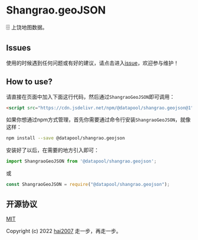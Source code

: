 # Shangrao.geoJSON
🗄️ 上饶地图数据。

## Issues
使用的时候遇到任何问题或有好的建议，请点击进入[issue](https://github.com/hai2007/datapool/issues)，欢迎参与维护！

## How to use?

请直接在页面中加入下面这行代码，然后通过```ShangraoGeoJSON```即可调用：

```html
<script src="https://cdn.jsdelivr.net/npm/@datapool/shangrao.geojson@1"></script>
```

如果你想通过npm方式管理，首先你需要通过命令行安装``````ShangraoGeoJSON``````，就像这样：

```bash
npm install --save @datapool/shangrao.geojson
```

安装好了以后，在需要的地方引入即可：

```js
import ShangraoGeoJSON from '@datapool/shangrao.geojson';
```

或

```js
const ShangraoGeoJSON = require("@datapool/shangrao.geojson");
```

开源协议
---------------------------------------
[MIT](https://github.com/hai2007/datapool/blob/master/LICENSE)

Copyright (c) 2022 [hai2007](https://hai2007.gitee.io/sweethome/) 走一步，再走一步。
